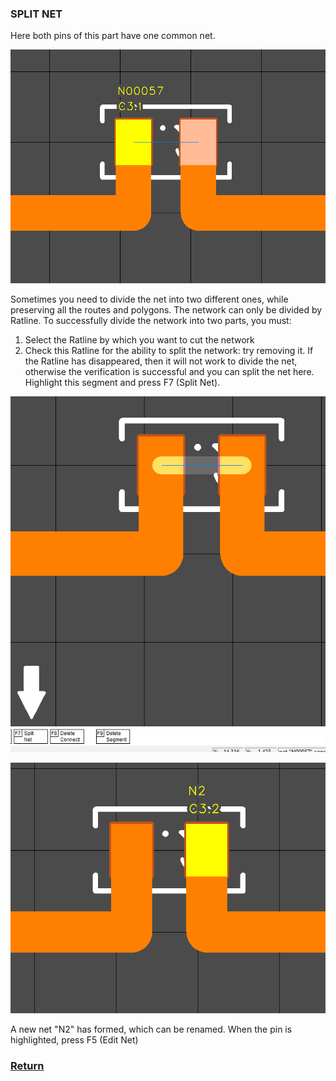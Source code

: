 ### SPLIT NET

Here both pins of this part have one common net. 

![](pictures/edit_tr9_4.png)

Sometimes you need to divide the net into two different ones, while preserving all the routes and polygons. The network can only be divided by Ratline.
To successfully divide the network into two parts, you must:

1) Select the Ratline by which you want to cut the network
2) Check this Ratline for the ability to split the network: try removing it. If the Ratline has disappeared, then it will not work to divide the net, otherwise the verification is successful and you can split the net here. Highlight this segment and press F7 (Split Net).

![](pictures/split_net1.png)

![](pictures/split_net2.png)

A new net "N2" has formed, which can be renamed. When the pin is highlighted, press F5 (Edit Net)

### [Return](How_to.md)
